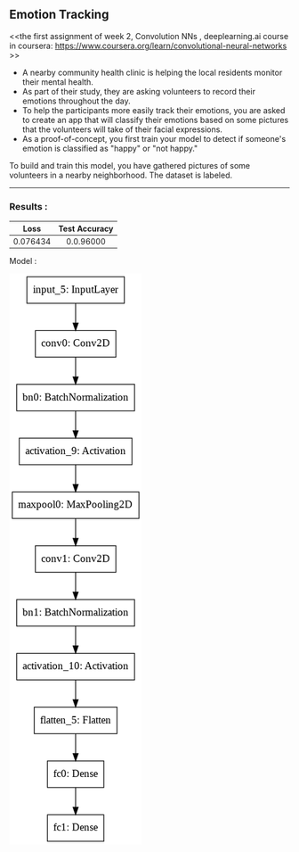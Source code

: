 ## Emotion Tracking

<<the first assignment of week 2, Convolution NNs , deeplearning.ai course in coursera: 
https://www.coursera.org/learn/convolutional-neural-networks >>

* A nearby community health clinic is helping the local residents monitor their mental health.  
* As part of their study, they are asking volunteers to record their emotions throughout the day.
* To help the participants more easily track their emotions, you are asked to create an app that will classify their emotions based on some pictures that the volunteers will take of their facial expressions.
* As a proof-of-concept, you first train your model to detect if someone's emotion is classified as "happy" or "not happy."

To build and train this model, you have gathered pictures of some volunteers in a nearby neighborhood. The dataset is labeled.


----------------------------------------------------------------------
### Results :
| Loss | Test Accuracy |
|:---:|:---:|
| 0.076434  |  0.0.96000 |

Model :

<img src = 'emotionModel.png' >
